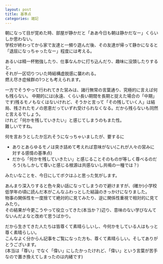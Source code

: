 ```yaml
---
layout: post
title: 基準点
categories: 雑記
---
```


朝になって目が覚めた時、部屋が静かだと「ああ今日も朝は静かだなー」くらいしか思わない。  
学校が終わってから家で友達と一頻り遊んだ後、その友達が帰って静かになると「退屈になっちゃったなー」程度には考える。

あるいは精一杯勉強したり、仕事なんかに打ち込んだり、趣味に没頭したりすると、  
それが一区切りついた時結構虚脱感に襲われる。  
燃え尽き症候群の1つとも考えられます。

一方でそうやって行われてきた営みは、諸行無常の言葉通り、究極的に言えば何も残らない。 
中期的には(永遠、くらい長い期間を長期と捉えた場合の「中期」です)残るモノもなくはないけれど、そうかと言って「その残していく人」は結局、残されたモノの恩恵だっていずれ受けられなくなる。だから残らないも同然と言えるでしょう。  
けれど「何かを残していきたい」と感じてしまうのもまた性。  
難しいですね。

何を言おうとしたか忘れそうになっちゃいましたが、要するに

- ありとあらゆるモノは突き詰めて考えれば意味がない(これが人々の営みに対する感情の基準点)  
- だから「何かを残していきたい」と感じることそのものが等しく尊べるのだろう(もしかして尊いと感じる根源は共感ないし共鳴の一種では？)

みたいなことを、今日にしてボクはふと思った気がします。

あんまり深入りすると色々臭い話になってしまうので避けますが、(確か)小学校低学年の頃に読んだ本がこんなふわっとした結論のきっかけになりました。  
物事の関係性を一度捨てて絶対的に見てみたり、逆に関係性重視で相対的に見てみたり。  
その結果が今更こうやって役立ってきた(本当か？)辺り、意味のない学びなんてないんだよなと改めて思うばかり。

だから生きてきた人たちは皆尊くて素晴らしいし、今何かをしている人はもっと尊く素晴らしい。  
こんなよく分からん記事をご覧になった方も、尊くて素晴らしい。そしてありがとうございます。  
(本当は「尊い」でなく「偉い」にしたかったけれど、「偉い」という言葉が苦手なので置き換えてしまったのは内緒です)

